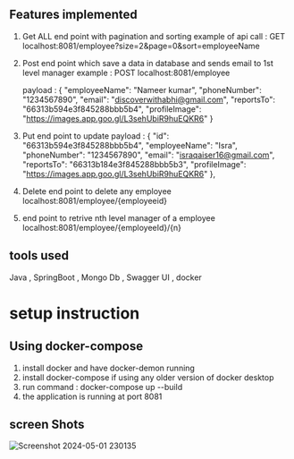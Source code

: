 ## Features implemented 
1) Get ALL end point with pagination and sorting
     example of api call  : GET localhost:8081/employee?size=2&page=0&sort=employeeName
2) Post end point which save a data in database and sends email to 1st level manager
     example  :
    POST  localhost:8081/employee
   
     payload  :    {
        "employeeName": "Nameer kumar",
        "phoneNumber": "1234567890",
        "email": "discoverwithabhi@gmail.com",
        "reportsTo": "66313b594e3f845288bbb5b4",
        "profileImage": "https://images.app.goo.gl/L3sehUbiR9huEQKR6"
    }
   
4) Put end point to update
     payload :
          {
        "id": "66313b594e3f845288bbb5b4",
        "employeeName": "Isra",
        "phoneNumber": "1234567890",
        "email": "israqaiser16@gmail.com",
        "reportsTo": "66313b184e3f845288bbb5b3",
        "profileImage": "https://images.app.goo.gl/L3sehUbiR9huEQKR6"
    },
5) Delete end point to delete any employee  localhost:8081/employee/{employeeid}
  
6) end point to retrive nth level manager of a employee
     localhost:8081/employee/{employeeId}/{n}

## tools used 
Java , SpringBoot  , Mongo Db , Swagger UI , docker 

# setup instruction
## Using docker-compose
1) install docker and have docker-demon running
2) install docker-compose if using any older version of docker desktop
3) run command  :  docker-compose up --build
4) the application is running at port 8081
   
## screen Shots
![Screenshot 2024-05-01 230135](https://github.com/Abhijeet103/employeeApi/assets/93581505/277b193d-27b5-4a87-9d98-bd040c5d08dd)



